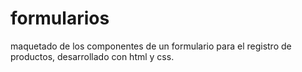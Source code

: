 # formularios
maquetado de los componentes de un formulario para el registro de productos, desarrollado con html y css.
